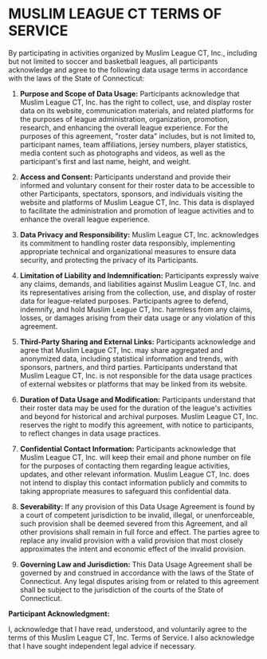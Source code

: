 # MUSLIM LEAGUE CT TERMS OF SERVICE 

By participating in activities organized by Muslim League CT, Inc., including but not limited to soccer and basketball
leagues, all participants acknowledge and agree to the following data usage terms in accordance with the laws of
the State of Connecticut:

1. **Purpose and Scope of Data Usage:** Participants acknowledge that Muslim League CT, Inc. has the right to
collect, use, and display roster data on its website, communication materials, and related platforms for the
purposes of league administration, organization, promotion, research, and enhancing the overall league
experience. For the purposes of this agreement, "roster data" includes, but is not limited to, participant
names, team affiliations, jersey numbers, player statistics, media content such as photographs and videos, as
well as the participant's first and last name, height, and weight.

2. **Access and Consent:** Participants understand and provide their informed and voluntary consent for their
roster data to be accessible to other Participants, spectators, sponsors, and individuals visiting the website and
platforms of Muslim League CT, Inc. This data is displayed to facilitate the administration and promotion of
league activities and to enhance the overall league experience.

3. **Data Privacy and Responsibility:** Muslim League CT, Inc. acknowledges its commitment to handling roster data
responsibly, implementing appropriate technical and organizational measures to ensure data security, and
protecting the privacy of its Participants.

4. **Limitation of Liability and Indemnification:** Participants expressly waive any claims, demands, and liabilities
against Muslim League CT, Inc. and its representatives arising from the collection, use, and display of roster
data for league-related purposes. Participants agree to defend, indemnify, and hold Muslim League CT, Inc.
harmless from any claims, losses, or damages arising from their data usage or any violation of this agreement.

5. **Third-Party Sharing and External Links:** Participants acknowledge and agree that Muslim League CT, Inc. may
share aggregated and anonymized data, including statistical information and trends, with sponsors, partners,
and third parties. Participants understand that Muslim League CT, Inc. is not responsible for the data usage
practices of external websites or platforms that may be linked from its website.

6. **Duration of Data Usage and Modification:** Participants understand that their roster data may be used for the
duration of the league's activities and beyond for historical and archival purposes. Muslim League CT, Inc.
reserves the right to modify this agreement, with notice to participants, to reflect changes in data usage
practices.

7. **Confidential Contact Information:** Participants acknowledge that Muslim League CT, Inc. will keep their email
and phone number on file for the purposes of contacting them regarding league activities, updates, and other
relevant information. Muslim League CT, Inc. does not intend to display this contact information publicly and
commits to taking appropriate measures to safeguard this confidential data.

8. **Severability:** If any provision of this Data Usage Agreement is found by a court of competent jurisdiction to be
invalid, illegal, or unenforceable, such provision shall be deemed severed from this Agreement, and all other
provisions shall remain in full force and effect. The parties agree to replace any invalid provision with a valid
provision that most closely approximates the intent and economic effect of the invalid provision.

9. **Governing Law and Jurisdiction:** This Data Usage Agreement shall be governed by and construed in
accordance with the laws of the State of Connecticut. Any legal disputes arising from or related to this
agreement shall be subject to the jurisdiction of the courts of the State of Connecticut.

**Participant Acknowledgment:** 

I, acknowledge that I have read, understood, and voluntarily agree
to the terms of this Muslim League CT, Inc. Terms of Service. I also acknowledge that I have sought independent legal
advice if necessary.